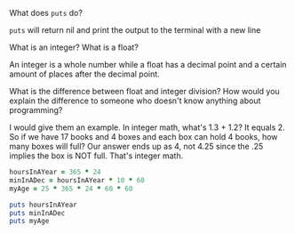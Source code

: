
What does `puts` do?

  `puts` will return nil and print the output to the terminal with a new line

What is an integer? What is a float?

  An integer is a whole number while a float has a decimal point and a certain amount of places after the decimal point.

What is the difference between float and integer division? How would you explain the difference to someone who doesn't know anything about programming?

  I would give them an example.  In integer math, what's 1.3 + 1.2? It equals 2.  So if we have 17 books and 4 boxes and each box can hold 4 books, how many boxes will full? Our answer ends up as 4, not 4.25 since the .25 implies the box is NOT full.  That's integer math.

```ruby
hoursInAYear = 365 * 24
minInADec = hoursInAYear * 10 * 60
myAge = 25 * 365 * 24 * 60 * 60

puts hoursInAYear
puts minInADec
puts myAge
```